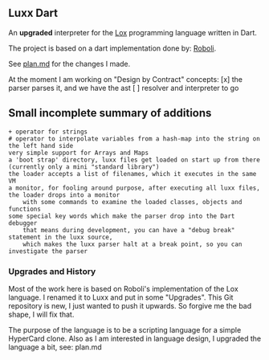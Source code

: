 ## Luxx Dart

An **upgraded** interpreter for the [Lox](https://github.com/munificent/craftinginterpreters) programming language written in Dart.

The project is based on a dart implementation done by: [Roboli](https://github.com/roboli/lox_dart).

See [plan.md](./plan.md) for the changes I made.

At the moment I am working on "Design by Contract" concepts:
    [x] the parser parses it, and we have the ast
    [ ] resolver and interpreter to go

## Small incomplete summary of additions
    + operator for strings
    # operator to interpolate variables from a hash-map into the string on the left hand side
    very simple support for Arrays and Maps
    a 'boot strap' directory, luxx files get loaded on start up from there (currently only a mini "standard library")
    the loader accepts a list of filenames, which it executes in the same VM
    a monitor, for fooling around purpose, after executing all luxx files, the loader drops into a monitor
        with some commands to examine the loaded classes, objects and functions
    some special key words which make the parser drop into the Dart debugger
        that means during development, you can have a "debug break" statement in the luxx source, 
        which makes the luxx parser halt at a break point, so you can investigate the parser

### Upgrades and History

Most of the work here is based on Roboli's implementation of the Lox language. I renamed it to Luxx and put in some "Upgrades".
This Git repository is new, I just wanted to push it upwards. So forgive me the bad shape, I will fix that.

The purpose of the language is to be a scripting language for a simple HyperCard clone. Also as I am interested in language design, I upgraded the language a bit, see: plan.md




